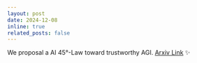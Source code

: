 ```yaml
---
layout: post
date: 2024-12-08
inline: true
related_posts: false
---
```


We proposal a AI 45°-Law toward trustworthy AGI. [Arxiv Link](https://arxiv.org/abs/2412.14186) :sparkles:
